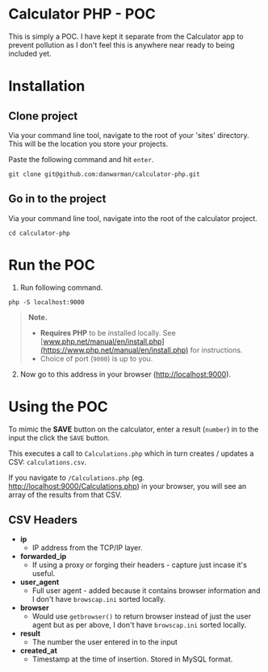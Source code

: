 # Calculator PHP - POC

This is simply a POC. I have kept it separate from the Calculator app to prevent pollution as I don't feel this is anywhere near ready to being included yet.

# Installation

## Clone project
Via your command line tool, navigate to the root of your 'sites' directory. This will be the location you store your projects.

Paste the following command and hit `enter`.

```
git clone git@github.com:danwarman/calculator-php.git
```

## Go in to the project
Via your command line tool, navigate into the root of the calculator project.
```
cd calculator-php
```

# Run the POC
1. Run following command.

```
php -S localhost:9000
```

> **Note.**
> - **Requires PHP** to be installed locally. See [www.php.net/manual/en/install.php](https://www.php.net/manual/en/install.php) for instructions.
> - Choice of port (`9000`) is up to you.

2. Now go to this address in your browser ([http://localhost:9000](http://localhost:9000)).

# Using the POC
To mimic the **SAVE** button on the calculator, enter a result (`number`) in to the input the click the `SAVE` button.

This executes a call to `Calculations.php` which in turn creates / updates a CSV: `calculations.csv`.

If you navigate to `/Calculations.php` (eg. [http://localhost:9000/Calculations.php](http://localhost:9000/Calculations.php)) in your browser, you will see an array of the results from that CSV.

## CSV Headers
- **ip**
  - IP address from the TCP/IP layer.
- **forwarded_ip**
  - If using a proxy or forging their headers - capture just incase it's useful.
- **user_agent**
  - Full user agent - added because it contains browser information and I don't have `browscap.ini` sorted locally.
- **browser**
  - Would use `getbrowser()` to return browser instead of just the user agent but as per above, I don't have `browscap.ini` sorted locally.
- **result**
  - The number the user entered in to the input
- **created_at**
  - Timestamp at the time of insertion. Stored in MySQL format.